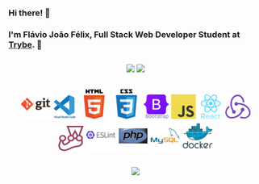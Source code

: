 ### Hi there! 👋
### I'm Flávio João Félix, Full Stack Web Developer Student at [Trybe](https://github.com/betrybe). 💚

##

<!--
**flaviojoaofelix/flaviojoaofelix** is a ✨ _special_ ✨ repository because its `README.md` (this file) appears on your GitHub profile.

Here are some ideas to get you started:

- 🔭 I’m currently working on ...
- 🌱 I’m currently learning ...
- 👯 I’m looking to collaborate on ...
- 🤔 I’m looking for help with ...
- 💬 Ask me about ...
- 📫 How to reach me: ...
- 😄 Pronouns: ...
- ⚡ Fun fact: ...
-->

<div align="center">
  <img height="180em" src="https://github-readme-stats.vercel.app/api?username=flaviojoaofelix&show_icons=true&theme=dark&include_all_commits=true&count_private=true"/>
  <img height="180em" src="https://github-readme-stats.vercel.app/api/top-langs/?username=flaviojoaofelix&layout=compact&langs_count=7&theme=dark"/>
</div>

##

<div align="center">
  <img height="60em" src="https://raw.githubusercontent.com/devicons/devicon/master/icons/git/git-original-wordmark.svg" />
  <img height="48em" src="https://raw.githubusercontent.com/devicons/devicon/master/icons/vscode/vscode-original-wordmark.svg" />
  <img height="60em" src="https://raw.githubusercontent.com/devicons/devicon/master/icons/html5/html5-original-wordmark.svg" />
  <img height="60em" src="https://raw.githubusercontent.com/devicons/devicon/master/icons/css3/css3-original-wordmark.svg" />
  <img height="50em" src="https://raw.githubusercontent.com/devicons/devicon/master/icons/bootstrap/bootstrap-original-wordmark.svg" />
  <img height="50em" src="https://raw.githubusercontent.com/devicons/devicon/master/icons/javascript/javascript-original.svg" />
  <img height="50em" src="https://raw.githubusercontent.com/devicons/devicon/master/icons/react/react-original-wordmark.svg" />
  <img height="50em" src="https://raw.githubusercontent.com/devicons/devicon/master/icons/redux/redux-original.svg" />
  <img height="50em" src="https://raw.githubusercontent.com/devicons/devicon/master/icons/jest/jest-plain.svg" />
  <img height="60em" src="https://raw.githubusercontent.com/devicons/devicon/master/icons/eslint/eslint-original-wordmark.svg" />
  <img height="60em" src="https://raw.githubusercontent.com/devicons/devicon/master/icons/php/php-original.svg" />
  <img height="60em" src="https://raw.githubusercontent.com/devicons/devicon/master/icons/mysql/mysql-original-wordmark.svg" />
  <img height="60em" src="https://raw.githubusercontent.com/devicons/devicon/master/icons/docker/docker-original-wordmark.svg" />
</div>

##

<div align="center"> 
  <a href="https://www.linkedin.com/in/flaviojoaofelix/" target="_blank"><img src="https://img.shields.io/badge/-LinkedIn-%230077B5?style=for-the-badge&logo=linkedin&logoColor=white" target="_blank"></a>
</div>
